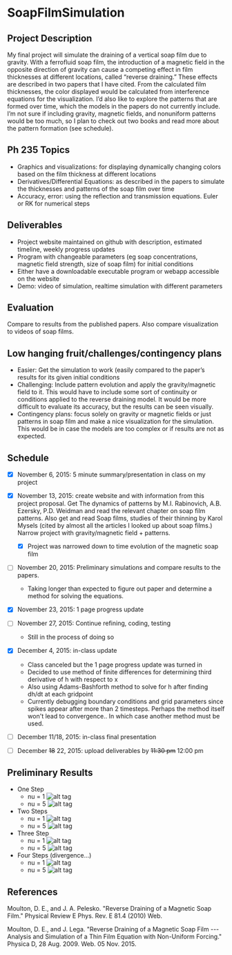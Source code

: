 # SoapFilmSimulation #

## Project Description ##
My final project will simulate the draining of a vertical soap film due to gravity. With a
ferrofluid soap film, the introduction of a magnetic field in the opposite direction of gravity can cause a competing effect in film thicknesses at different locations, called “reverse draining.” These effects are described in two papers that I have cited. From the calculated film thicknesses, the color displayed would be calculated from interference equations for the visualization. I’d also like to explore the patterns that are formed over time, which the models in the papers do not currently include. I’m not sure if including gravity, magnetic fields, and nonuniform patterns would be too much, so I plan to check out two books and read more about the pattern formation (see schedule).

## Ph 235 Topics ##
* Graphics and visualizations: for displaying dynamically changing colors based on the film
thickness at different locations
* Derivatives/Differential Equations: as described in the papers to simulate the
thicknesses and patterns of the soap film over time
* Accuracy, error: using the reflection and transmission equations. Euler or RK for
numerical steps

## Deliverables ##
* Project website maintained on github with description, estimated timeline, weekly
progress updates
* Program with changeable parameters (eg soap concentrations, magnetic field strength,
size of soap film) for initial conditions
* Either have a downloadable executable program or webapp accessible on the website
* Demo: video of simulation, realtime simulation with different parameters

## Evaluation 
Compare to results from the published papers. Also compare visualization to videos of soap films.

## Low hanging fruit/challenges/contingency plans ##
* Easier: Get the simulation to work (easily compared to the paper’s results for its given
initial conditions
* Challenging: Include pattern evolution and apply the gravity/magnetic field to it. This
would have to include some sort of continuity or conditions applied to the reverse draining model. It would be more difficult to evaluate its accuracy, but the results can be seen visually.
* Contingency plans: focus solely on gravity or magnetic fields or just patterns in soap film and make a nice visualization for the simulation. This would be in case the models are too complex or if results are not as expected.

## Schedule ##
- [x] November 6, 2015: 5 minute summary/presentation in class on my project
- [x] November 13, 2015: create website and with information from this project proposal.
Get The dynamics of patterns by M.I. Rabinovich, A.B. Ezersky, P.D. Weidman and read the relevant chapter on soap film patterns. Also get and read Soap films, studies of their thinning by Karol Mysels (cited by almost all the articles I looked up about soap films.) Narrow project with gravity/magnetic field + patterns.
  - [x] Project was narrowed down to time evolution of the magnetic soap film
- [ ] November 20, 2015: Preliminary simulations and compare results to the papers.
  * Taking longer than expected to figure out paper and determine a method for solving the equations.
- [x] November 23, 2015: 1 page progress update
- [ ] November 27, 2015: Continue refining, coding, testing
  * Still in the process of doing so

- [x] December 4, 2015: in-class update
  * Class canceled but the 1 page progress update was turned in
  * Decided to use method of finite differences for determining third derivative of h with respect to x
  * Also using Adams-Bashforth method to solve for h after finding dh/dt at each gridpoint
  * Currently debugging boundary conditions and grid parameters since spikes appear after more than 2 timesteps. Perhaps the method itself won't lead to convergence.. In which case another method must be used.  
- [ ] December 11/18, 2015: in-class final presentation
- [ ] December ~~18~~ 22, 2015: upload deliverables by ~~11:30 pm~~ 12:00 pm

## Preliminary Results ##
* One Step
  * nu = 1
![alt tag](https://raw.github.com/rebeccaplease/SoapFilmSimulation/master/images/1step_100_1.png)
  * nu = 5
![alt tag](https://raw.github.com/rebeccaplease/SoapFilmSimulation/master/images/1step_100_5.png)
* Two Steps
  * nu = 1
![alt tag](https://raw.github.com/rebeccaplease/SoapFilmSimulation/master/images/2step_100_1.png)
  * nu = 5
![alt tag](https://raw.github.com/rebeccaplease/SoapFilmSimulation/master/images/2step_100_5.png)
* Three Step
  * nu = 1
![alt tag](https://raw.github.com/rebeccaplease/SoapFilmSimulation/master/images/3step_100_1.png)
  * nu = 5
![alt tag](https://raw.github.com/rebeccaplease/SoapFilmSimulation/master/images/3step_100_5.png)
* Four Steps (divergence...)
  * nu = 1
![alt tag](https://raw.github.com/rebeccaplease/SoapFilmSimulation/master/images/4step_100_1.png)
  * nu = 5
![alt tag](https://raw.github.com/rebeccaplease/SoapFilmSimulation/master/images/4step_100_5.png)


## References ##
Moulton, D. E., and J. A. Pelesko. "Reverse Draining of a Magnetic Soap Film." Physical Review E Phys. Rev. E 81.4 (2010) Web.

Moulton, D. E., and J. Lega. "Reverse Draining of a Magnetic Soap Film --- Analysis and Simulation of a Thin Film Equation with   Non-Uniform Forcing." Physica D, 28 Aug. 2009. Web. 05 Nov. 2015.
